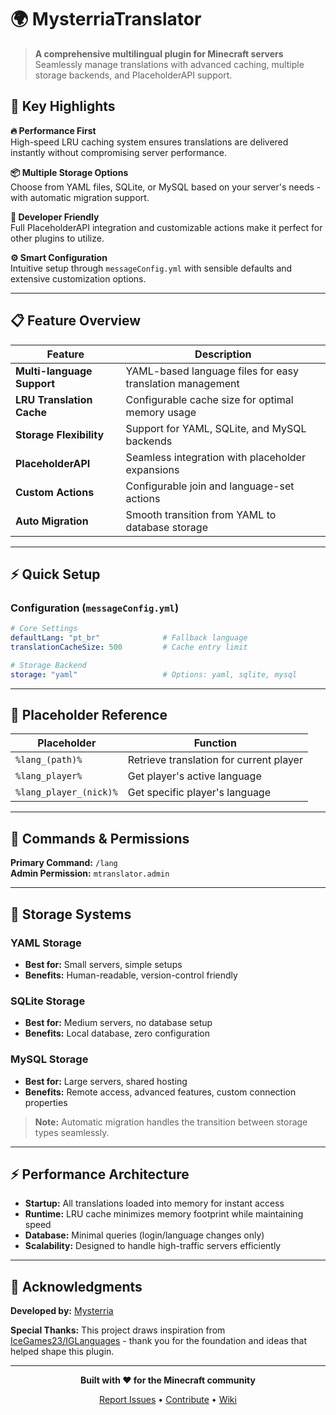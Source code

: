 # 🌍 MysterriaTranslator

> **A comprehensive multilingual plugin for Minecraft servers**  
> Seamlessly manage translations with advanced caching, multiple storage backends, and PlaceholderAPI support.

## 🚀 Key Highlights

**🔥 Performance First**  
High-speed LRU caching system ensures translations are delivered instantly without compromising server performance.

**📦 Multiple Storage Options**  
Choose from YAML files, SQLite, or MySQL based on your server's needs - with automatic migration support.

**🎯 Developer Friendly**  
Full PlaceholderAPI integration and customizable actions make it perfect for other plugins to utilize.

**⚙️ Smart Configuration**  
Intuitive setup through `messageConfig.yml` with sensible defaults and extensive customization options.

---

## 📋 Feature Overview

| Feature | Description |
|---------|-------------|
| **Multi-language Support** | YAML-based language files for easy translation management |
| **LRU Translation Cache** | Configurable cache size for optimal memory usage |
| **Storage Flexibility** | Support for YAML, SQLite, and MySQL backends |
| **PlaceholderAPI** | Seamless integration with placeholder expansions |
| **Custom Actions** | Configurable join and language-set actions |
| **Auto Migration** | Smooth transition from YAML to database storage |

---

## ⚡ Quick Setup

### Configuration (`messageConfig.yml`)

```yaml
# Core Settings
defaultLang: "pt_br"              # Fallback language
translationCacheSize: 500         # Cache entry limit

# Storage Backend
storage: "yaml"                   # Options: yaml, sqlite, mysql
```

---

## 🔧 Placeholder Reference

| Placeholder | Function |
|-------------|----------|
| `%lang_(path)%` | Retrieve translation for current player |
| `%lang_player%` | Get player's active language |
| `%lang_player_(nick)%` | Get specific player's language |

---

## 📖 Commands & Permissions

**Primary Command:** `/lang`  
**Admin Permission:** `mtranslator.admin`

---

## 💾 Storage Systems

### YAML Storage
- **Best for:** Small servers, simple setups
- **Benefits:** Human-readable, version-control friendly

### SQLite Storage  
- **Best for:** Medium servers, no database setup
- **Benefits:** Local database, zero configuration

### MySQL Storage
- **Best for:** Large servers, shared hosting
- **Benefits:** Remote access, advanced features, custom connection properties

> **Note:** Automatic migration handles the transition between storage types seamlessly.

---

## ⚡ Performance Architecture

- **Startup:** All translations loaded into memory for instant access
- **Runtime:** LRU cache minimizes memory footprint while maintaining speed  
- **Database:** Minimal queries (login/language changes only)
- **Scalability:** Designed to handle high-traffic servers efficiently

---

## 🙏 Acknowledgments

**Developed by:** [Mysterria](https://github.com/Mysterria)

**Special Thanks:** This project draws inspiration from [IceGames23/IGLanguages](https://github.com/IceGames23/IGLanguages) - thank you for the foundation and ideas that helped shape this plugin.

---

<div align="center">

**Built with ❤️ for the Minecraft community**

[Report Issues](../../issues) • [Contribute](../../pulls) • [Wiki](../../wiki)

</div>
